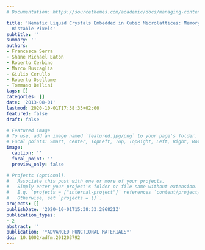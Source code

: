 ```yaml
---
# Documentation: https://sourcethemes.com/academic/docs/managing-content/

title: 'Nematic Liquid Crystals Embedded in Cubic Microlattices: Memory Effects and
  Bistable Pixels'
subtitle: ''
summary: ''
authors:
- Francesca Serra
- Shane Michael Eaton
- Roberto Cerbino
- Marco Buscaglia
- Giulio Cerullo
- Roberto Osellame
- Tommaso Bellini
tags: []
categories: []
date: '2013-08-01'
lastmod: 2020-10-01T17:38:33+02:00
featured: false
draft: false

# Featured image
# To use, add an image named `featured.jpg/png` to your page's folder.
# Focal points: Smart, Center, TopLeft, Top, TopRight, Left, Right, BottomLeft, Bottom, BottomRight.
image:
  caption: ''
  focal_point: ''
  preview_only: false

# Projects (optional).
#   Associate this post with one or more of your projects.
#   Simply enter your project's folder or file name without extension.
#   E.g. `projects = ["internal-project"]` references `content/project/deep-learning/index.md`.
#   Otherwise, set `projects = []`.
projects: []
publishDate: '2020-10-01T15:38:33.286821Z'
publication_types:
- 2
abstract: ''
publication: '*ADVANCED FUNCTIONAL MATERIALS*'
doi: 10.1002/adfm.201203792
---
```

